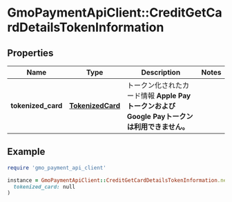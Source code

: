 # GmoPaymentApiClient::CreditGetCardDetailsTokenInformation

## Properties

| Name | Type | Description | Notes |
| ---- | ---- | ----------- | ----- |
| **tokenized_card** | [**TokenizedCard**](TokenizedCard.md) | トークン化されたカード情報   **Apple PayトークンおよびGoogle Payトークンは利用できません。**  |  |

## Example

```ruby
require 'gmo_payment_api_client'

instance = GmoPaymentApiClient::CreditGetCardDetailsTokenInformation.new(
  tokenized_card: null
)
```

